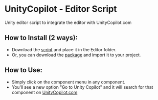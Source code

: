 # UnityCopilot - Editor Script
Unity editor script to integrate the editor with UnityCopilot.com<br>
<h2>How to Install (2 ways):</h2>
<ul>
  <li>Download the <a href="https://github.com/OBalfaqih/UnityCopilot-Editor/tree/master/Editor">script</a> and place it in the Editor folder.</li>
  <li>Or, you can download the <a href="https://github.com/OBalfaqih/UnityCopilot-Editor/blob/master/UnityCopilot-EditorScript.unitypackage">package</a> and import it to your project.</li>
</ul>

<h2>How to Use:</h2>
<ul>
  <li>Simply click on the component menu in any component.</li>
  <li>You'll see a new option "Go to Unity Copilot" and it will search for that component on <a href="https://www.UnityCopilot.com">UnityCopilot.com</a></li>
</ul>
